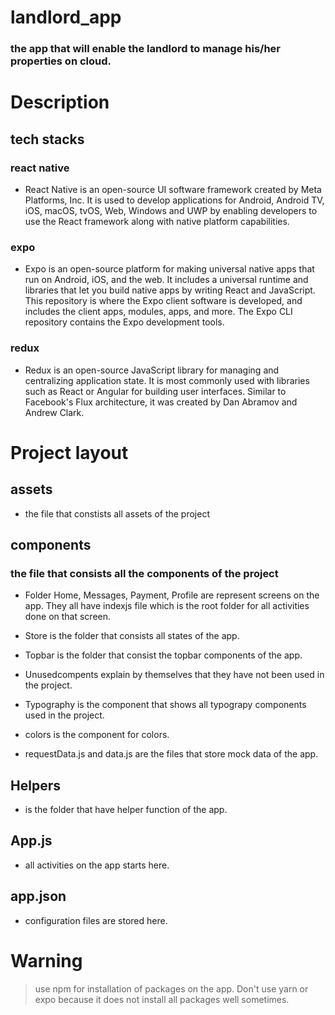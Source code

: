 # landlord_app

### the app that will enable the landlord to manage his/her properties on cloud.

# Description

## tech stacks

### react native

- React Native is an open-source UI software framework created by Meta Platforms, Inc. It is used to develop applications for Android, Android TV, iOS, macOS, tvOS, Web, Windows and UWP by enabling developers to use the React framework along with native platform capabilities.

### expo

- Expo is an open-source platform for making universal native apps that run on Android, iOS, and the web. It includes a universal runtime and libraries that let you build native apps by writing React and JavaScript. This repository is where the Expo client software is developed, and includes the client apps, modules, apps, and more. The Expo CLI repository contains the Expo development tools.

### redux

- Redux is an open-source JavaScript library for managing and centralizing application state. It is most commonly used with libraries such as React or Angular for building user interfaces. Similar to Facebook's Flux architecture, it was created by Dan Abramov and Andrew Clark.

# Project layout

## assets

- the file that constists all assets of the project

## components

### the file that consists all the components of the project

- Folder Home, Messages, Payment, Profile are represent screens on the app. They all have indexjs file which is the root folder for all activities done on that screen.

- Store is the folder that consists all states of the app.

- Topbar is the folder that consist the topbar components of the app.

- Unusedcompents explain by themselves that they have not been used in the project.

- Typography is the component that shows all typograpy components used in the project.

- colors is the component for colors.

- requestData.js and data.js are the files that store mock data of the app.

## Helpers

- is the folder that have helper function of the app.

## App.js

- all activities on the app starts here.

## app.json

- configuration files are stored here.

# Warning

> use npm for installation of packages on the app. Don't use yarn or expo because it does not install all packages well sometimes.
